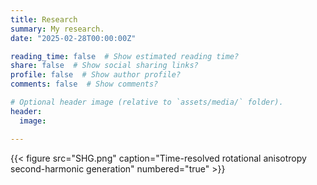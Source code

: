 ```yaml
---
title: Research 
summary: My research.
date: "2025-02-28T00:00:00Z"

reading_time: false  # Show estimated reading time?
share: false  # Show social sharing links?
profile: false  # Show author profile?
comments: false  # Show comments?

# Optional header image (relative to `assets/media/` folder).
header:
  image:

---
```

{{< figure src="SHG.png" caption="Time-resolved rotational anisotropy second-harmonic generation" numbered="true" >}}
